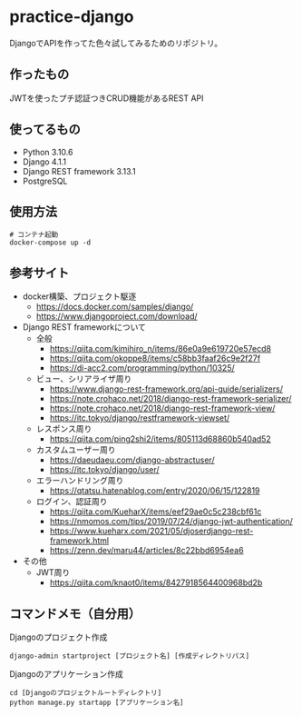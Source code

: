 # practice-django

DjangoでAPIを作ってた色々試してみるためのリポジトリ。

## 作ったもの

JWTを使ったプチ認証つきCRUD機能があるREST API

## 使ってるもの

- Python 3.10.6
- Django 4.1.1
- Django REST framework 3.13.1
- PostgreSQL

## 使用方法

```
# コンテナ起動
docker-compose up -d
```

## 参考サイト

- docker構築、プロジェクト駆逐
  - https://docs.docker.com/samples/django/
  - https://www.djangoproject.com/download/
- Django REST frameworkについて
  - 全般
    - https://qiita.com/kimihiro_n/items/86e0a9e619720e57ecd8
    - https://qiita.com/okoppe8/items/c58bb3faaf26c9e2f27f
    - https://di-acc2.com/programming/python/10325/
  - ビュー、シリアライザ周り
    - https://www.django-rest-framework.org/api-guide/serializers/
    - https://note.crohaco.net/2018/django-rest-framework-serializer/
    - https://note.crohaco.net/2018/django-rest-framework-view/
    - https://itc.tokyo/django/restframework-viewset/
  - レスポンス周り
    - https://qiita.com/ping2shi2/items/805113d68860b540ad52
  - カスタムユーザー周り
    - https://daeudaeu.com/django-abstractuser/
    - https://itc.tokyo/django/user/
  - エラーハンドリング周り
    - https://qtatsu.hatenablog.com/entry/2020/06/15/122819
  - ログイン、認証周り
    - https://qiita.com/KueharX/items/eef29ae0c5c238cbf61c
    - https://nmomos.com/tips/2019/07/24/django-jwt-authentication/
    - https://www.kueharx.com/2021/05/djoserdjango-rest-framework.html
    - https://zenn.dev/maru44/articles/8c22bbd6954ea6
- その他
  - JWT周り
    - https://qiita.com/knaot0/items/8427918564400968bd2b

## コマンドメモ（自分用）

Djangoのプロジェクト作成

```
django-admin startproject [プロジェクト名] [作成ディレクトリパス]
```

Djangoのアプリケーション作成

```
cd [Djangoのプロジェクトルートディレクトリ]
python manage.py startapp [アプリケーション名]
```
